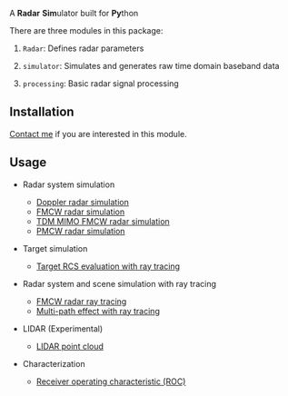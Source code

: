 A **Radar** **Sim**ulator built for **Py**thon

There are three modules in this package:

1. `Radar`: Defines radar parameters

1. `simulator`: Simulates and generates raw time domain baseband data

1. `processing`: Basic radar signal processing

## Installation

[Contact me](https://zpeng.me/#contact) if you are interested in this module.

## Usage

- Radar system simulation
  - [Doppler radar simulation](https://zpeng.me/index.php/doppler-radar)
  - [FMCW radar simulation](https://zpeng.me/index.php/fmcw-radar)
  - [TDM MIMO FMCW radar simulation](https://zpeng.me/index.php/tdm-mimo-fmcw-radar)
  - [PMCW radar simulation](https://zpeng.me/index.php/pmcw-radar)

- Target simulation
  - [Target RCS evaluation with ray tracing](https://zpeng.me/index.php/rcs-calculation-with-ray-tracing)

- Radar system and scene simulation with ray tracing
  - [FMCW radar ray tracing](https://zpeng.me/index.php/fmcw-radar-ray-tracing/)
  - [Multi-path effect with ray tracing](https://zpeng.me/index.php/multi-path-effect-with-ray-tracing/)

- LIDAR (Experimental)
  - [LIDAR point cloud](https://zpeng.me/index.php/lidar-point-cloud/)

- Characterization
  - [Receiver operating characteristic (ROC)](https://zpeng.me/index.php/receiver-operating-characteristic/)
